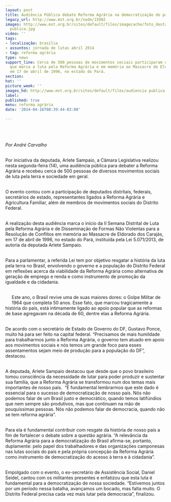 ```yaml
---
layout: post
title: Audiência Pública debate Reforma Agrária na democratização do país
legacy_url: http://www.mst.org.br/node/15982
images: http://www.mst.org.br/sites/default/files/imagecache/foto_destaque/audiencia
  publica.jpg
video: ''
tags:
- localização: brasília
- assuntos: jornada de lutas abril 2014
- tag: reforma agrária
type: news
support_line: Cerca de 500 pessoas de movimentos sociais participaram da atividade,
  que marca a luta pela Reforma Agrária e em memória ao Massacre de Eldorado dos Carajás,
  em 17 de abril de 1996, no estado do Pará.
section: 
hat: ''
picture_week: ''
images_hd: http://www.mst.org.br/sites/default/files/audiencia publica.jpg
label: 
published: true
menu: reforma agrária
date: '2014-04-16T08:39:44-03:00'

---
```

<p><img style="margin: 10px;" src="http://www.mst.org.br/sites/default/files/audiencia%20publica.jpg" alt=""></p><p><em><br>Por André Carvalho&nbsp;<br><br type="_moz"></em></p><p>Por iniciativa da deputada, Arlete Sampaio, a Câmara Legislativa realizou nesta segunda-feira (14), uma audiência pública para debater a Reforma Agrária e recebeu cerca de 500 pessoas de diversos movimentos sociais de luta pela terra e sociedade em geral.</p><p><br>O evento contou com a participação de deputados distritais, federais, secretários de estado, representantes ligados a Reforma Agrária e Agricultura Familiar, além de membros de movimentos sociais do Distrito Federal.</p><p><br>A realização desta audiência marca o início da II Semana Distrital de Luta pela Reforma Agrária e de Disseminação de Formas Não Violentas para a Resolução de Conflitos em memória ao Massacre de Eldorado dos Carajás, em 17 de abril de 1996, no estado do Pará, instituída pela Lei 5.071/2013, de autoria da deputada Arlete Sampaio.</p><p><br>Para a parlamentar, a referida Lei tem por objetivo resgatar a história da luta pela terra no Brasil, envolvendo o governo e a população do Distrito Federal em reflexões acerca da viabilidade da Reforma Agrária como alternativa de geração de emprego e renda e como instrumento de promoção da igualdade e da cidadania.</p><p><br><img style="margin: 10px; float: left;" src="http://www.mst.org.br/sites/default/files/audiencia%20publicaII.jpg" alt="">Este ano, o Brasil revive uma de suas maiores dores: o Golpe Militar de 1964 que completa 50 anos. Esse fato, que marcou tragicamente a história do país, está intimamente ligado ao apoio popular que as reformas de base agregavam na década de 60, dentre elas a Reforma Agrária.</p><p><br>De acordo com o secretário de Estado de Governo do DF, Gustavo Ponce, muito há para ser feito na capital federal. “Precisamos de mais humildade para trabalharmos junto a Reforma Agrária, o governo tem atuado em apoio aos movimentos sociais e nós temos um grande foco para esses assentamentos sejam meio de produção para a população do DF”, destacou.</p><p><br>A deputada, Arlete Sampaio destacou que desde que o povo brasileiro tomou consciência da necessidade de lutar para poder produzir e sustentar sua família, que a Reforma Agrária se transformou num dos temas mais importantes de nosso país. &nbsp;“É fundamental lembrarmos que este dado é essencial para o sucesso de democratização de nosso país. Nós não podemos falar de um Brasil justo e democrático, quando temos latifúndios que nem sempre são produtivos, mas que continuam na mão de pouquíssimas pessoas. Nós não podemos falar de democracia, quando não se tem reforma agrária”.</p><p><br>Para ela é fundamental contribuir com resgate da história de nosso país a fim de fortalecer o debate sobre a questão agrária. “A relevância da Reforma Agrária para a democratização do Brasil afirma-se, portanto, duplamente: pelo papel dos trabalhadores e das organizações camponesas nas lutas sociais do país e pela própria concepção da Reforma Agrária como instrumento de democratização do acesso à terra e à cidadania”.<br>&nbsp;</p><p>Empolgado com o evento, o ex-secretário de Assistência Social, Daniel Seidel, cantou com os militantes presentes e enfatizou que esta luta é fundamental para a democratização de nossa sociedade. “Estivemos juntos por um período nessa batalha, avançamos um bocado, mas falta muito. O Distrito Federal precisa cada vez mais lutar pela democracia”, finalizou.</p><p>&nbsp;</p>
